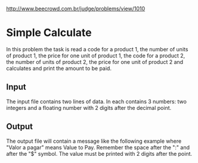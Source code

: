 http://www.beecrowd.com.br/judge/problems/view/1010

# Simple Calculate

In this problem the task is read a code for a product 1,
the number of units of product 1, the price for one unit
of product 1, the code for a product 2, the number of units
of product 2, the price for one unit of product 2 and
calculates and print the amount to be paid.

## Input

The input file contains two lines of data. In each contains
3 numbers: two integers and a floating number with 2 digits
after the decimal point.

## Output

The output file will contain a message like the following
example where "Valor a pagar" means Value to Pay. Remember
the space after the ":" and after the "$" symbol. The value
must be printed with 2 digits after the point.
